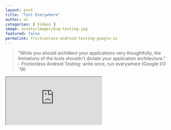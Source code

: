 ```yaml
---
layout: post
title: "Test Everywhere"
author: al
categories: [ Videos ]
image: assets/images/bug-testing.jpg
featured: false
permalink: frictionless-android-testing-google-io
---
```


>"While you should archtitect your applications very thoughtfully, the limitations of the tools shouldn't dictate your application architecture." - Frictionless Android Testing: write once, run everywhere (Google I/O `18)

<div class="embed-responsive embed-responsive-16by9">
  <iframe class="embed-responsive-item" src="https://www.youtube.com/embed/wYMIadv9iF8?rel=0" allowfullscreen></iframe>
</div>
